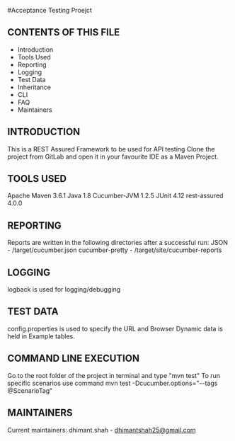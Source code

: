 #Acceptance Testing Proejct

CONTENTS OF THIS FILE
---------------------
 * Introduction
 * Tools Used
 * Reporting
 * Logging
 * Test Data
 * Inheritance
 * CLI
 * FAQ
 * Maintainers
 

INTRODUCTION
------------
This is a REST Assured Framework to be used for API testing
Clone the project from GitLab and open it in your favourite IDE as a
Maven Project.

TOOLS USED
----------
Apache Maven 3.6.1
Java 1.8
Cucumber-JVM 1.2.5
JUnit 4.12
rest-assured 4.0.0

REPORTING
---------
Reports are written in the following directories after a successful run:
JSON - /target/cucumber.json
cucumber-pretty - /target/site/cucumber-reports

LOGGING
-------
logback is used for logging/debugging

TEST DATA
---------
config.properties is used to specify the URL and Browser
Dynamic data is held in Example tables.

COMMAND LINE EXECUTION
----------------------
Go to the root folder of the project in terminal and type "mvn test"
To run specific scenarios use command mvn test -Dcucumber.options="--tags @ScenarioTag"

MAINTAINERS
-----------
Current maintainers:
dhimant.shah - dhimantshah25@gmail.com 